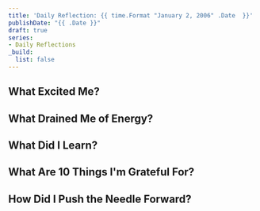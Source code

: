 ```yaml
---
title: 'Daily Reflection: {{ time.Format "January 2, 2006" .Date  }}'
publishDate: "{{ .Date }}"
draft: true
series:
- Daily Reflections
_build:
  list: false
---
```


## What Excited Me?

## What Drained Me of Energy?

## What Did I Learn?

## What Are 10 Things I'm Grateful For?

## How Did I Push the Needle Forward?
